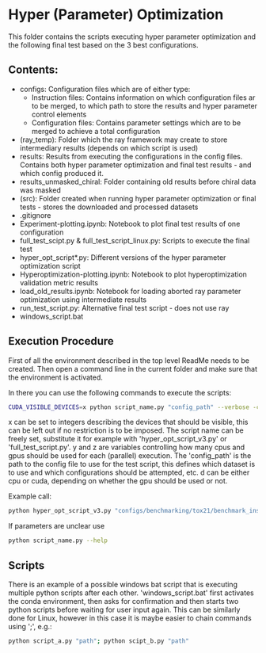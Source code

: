 # Hyper (Parameter) Optimization

This folder contains the scripts executing hyper parameter optimization and the following final test based on the 3 best
configurations.

## Contents:

- configs: Configuration files which are of either type:
  + Instruction files: Contains information on which configuration files ar to be merged, to which path to store the results and hyper parameter control elements
  + Configuration files: Contains parameter settings which are to be merged to achieve a total configuration
- (ray_temp): Folder which the ray framework may create to store intermediary results (depends on which script is used)
- results: Results from executing the configurations in the config files. Contains both hyper parameter optimization and final test results - and which config produced it.
- results_unmasked_chiral: Folder containing old results before chiral data was masked
- (src): Folder created when running hyper parameter optimization or final tests - stores the downloaded and processed datasets
- .gitignore
- Experiment-plotting.ipynb: Notebook to plot final test results of one configuration
- full_test_scipt.py & full_test_script_linux.py: Scripts to execute the final test
- hyper_opt_script*.py: Different versions of the hyper parameter optimization script
- Hyperoptimization-plotting.ipynb: Notebook to plot hyperoptimization validation metric results
- load_old_results.ipynb: Notebook for loading aborted ray parameter optimization using intermediate results
- run_test_script.py: Alternative final test script - does not use ray
- windows_script.bat

## Execution Procedure

First of all the environment described in the top level ReadMe needs to be created. Then open a command line in the current folder and make sure that the environment is activated.

In there you can use the following commands to execute the scripts:

```bash
CUDA_VISIBLE_DEVICES=x python script_name.py "config_path" --verbose -cpu y -gpu z -device d
```
x can be set to integers describing the devices that should be visible, this can be left out if no restriction is to be
imposed. The script name can be freely set, substitute it for example with 'hyper_opt_script_v3.py' or 
'full_test_script.py'. y and z are variables controlling how many cpus and gpus should be used for each (parallel) 
execution. The 'config_path' is the path to the config file to use for the test script, this defines which dataset is to
use and which configurations should be attempted, etc. d can be either cpu or cuda, depending on whether the gpu should
be used or not.

Example call:
```bash
python hyper_opt_script_v3.py "configs/benchmarking/tox21/benchmark_instructions_tox21_ptree_vertex_default_e_linred.yaml" --verbose -device cpu -cpu 5 -gpu 0
```

If parameters are unclear use 
```bash
python script_name.py --help
```

## Scripts

There is an example of a possible windows bat script that is executing multiple python scripts after each other. 
'windows_script.bat' first activates the conda environment, then asks for confirmation and then starts two python
scripts before waiting for user input again. This can be similarly done for Linux, however in this case it is maybe
easier to chain commands using ';', e.g.:
```bash
python script_a.py "path"; python scipt_b.py "path"
```